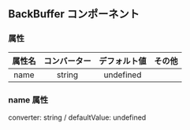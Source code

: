 ## BackBuffer コンポーネント
<!-- EDIT HERE(@Component)-->











<!-- /EDIT HERE-->
### 属性
<!-- DO NOT EDIT -->
<!-- ATTRS -->
| 属性名 | コンバーター | デフォルト値 | その他 |
|:------:|:------:|:------:|:------:|
| name | string | undefined |  |
<!-- /ATTRS -->
<!-- /DO NOT EDIT -->
### name 属性
converter: string / defaultValue: undefined

<!-- EDIT HERE(name)-->











<!-- /EDIT HERE-->
